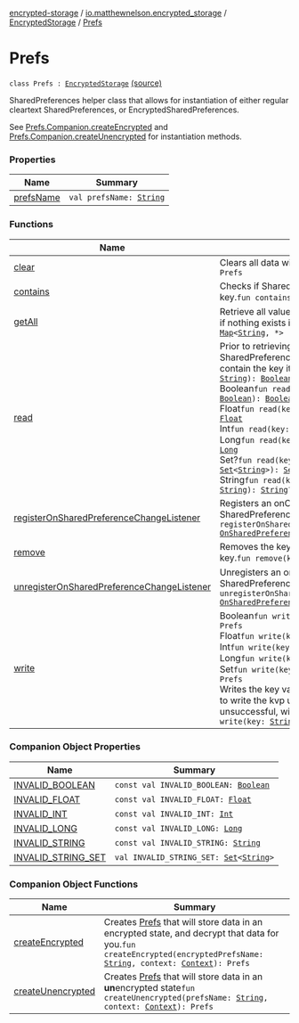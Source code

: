 [encrypted-storage](../../../index.md) / [io.matthewnelson.encrypted_storage](../../index.md) / [EncryptedStorage](../index.md) / [Prefs](./index.md)

# Prefs

`class Prefs : `[`EncryptedStorage`](../index.md) [(source)](https://github.com/05nelsonm/encrypted-storage/blob/master/encrypted-storage/src/main/java/io/matthewnelson/encrypted_storage/EncryptedStorage.kt#L23)

SharedPreferences helper class that allows for instantiation of either regular
cleartext SharedPreferences, or EncryptedSharedPreferences.

See [Prefs.Companion.createEncrypted](create-encrypted.md) and [Prefs.Companion.createUnencrypted](create-unencrypted.md) for
instantiation methods.

### Properties

| Name | Summary |
|---|---|
| [prefsName](prefs-name.md) | `val prefsName: `[`String`](https://kotlinlang.org/api/latest/jvm/stdlib/kotlin/-string/index.html) |

### Functions

| Name | Summary |
|---|---|
| [clear](clear.md) | Clears all data within SharedPreferences.`fun clear(): Prefs` |
| [contains](contains.md) | Checks if SharedPreferences contains the defined key.`fun contains(key: `[`String`](https://kotlinlang.org/api/latest/jvm/stdlib/kotlin/-string/index.html)`): `[`Boolean`](https://kotlinlang.org/api/latest/jvm/stdlib/kotlin/-boolean/index.html) |
| [getAll](get-all.md) | Retrieve all values from the preferences. Throws a NPE if nothing exists in SharedPreferences.`fun getAll(): `[`Map`](https://kotlinlang.org/api/latest/jvm/stdlib/kotlin.collections/-map/index.html)`<`[`String`](https://kotlinlang.org/api/latest/jvm/stdlib/kotlin/-string/index.html)`, *>` |
| [read](read.md) | Prior to retrieving a [Boolean](https://kotlinlang.org/api/latest/jvm/stdlib/kotlin/-boolean/index.html) value, will check if SharedPreferences contains the key. If it does not contain the key it will return **`null`** instead.`fun read(key: `[`String`](https://kotlinlang.org/api/latest/jvm/stdlib/kotlin/-string/index.html)`): `[`Boolean`](https://kotlinlang.org/api/latest/jvm/stdlib/kotlin/-boolean/index.html)`?`<br>Boolean`fun read(key: `[`String`](https://kotlinlang.org/api/latest/jvm/stdlib/kotlin/-string/index.html)`, returnIfInvalid: `[`Boolean`](https://kotlinlang.org/api/latest/jvm/stdlib/kotlin/-boolean/index.html)`): `[`Boolean`](https://kotlinlang.org/api/latest/jvm/stdlib/kotlin/-boolean/index.html)<br>Float`fun read(key: `[`String`](https://kotlinlang.org/api/latest/jvm/stdlib/kotlin/-string/index.html)`, returnIfInvalid: `[`Float`](https://kotlinlang.org/api/latest/jvm/stdlib/kotlin/-float/index.html)`): `[`Float`](https://kotlinlang.org/api/latest/jvm/stdlib/kotlin/-float/index.html)<br>Int`fun read(key: `[`String`](https://kotlinlang.org/api/latest/jvm/stdlib/kotlin/-string/index.html)`, returnIfInvalid: `[`Int`](https://kotlinlang.org/api/latest/jvm/stdlib/kotlin/-int/index.html)`): `[`Int`](https://kotlinlang.org/api/latest/jvm/stdlib/kotlin/-int/index.html)<br>Long`fun read(key: `[`String`](https://kotlinlang.org/api/latest/jvm/stdlib/kotlin/-string/index.html)`, returnIfInvalid: `[`Long`](https://kotlinlang.org/api/latest/jvm/stdlib/kotlin/-long/index.html)`): `[`Long`](https://kotlinlang.org/api/latest/jvm/stdlib/kotlin/-long/index.html)<br>Set?`fun read(key: `[`String`](https://kotlinlang.org/api/latest/jvm/stdlib/kotlin/-string/index.html)`, returnIfInvalid: `[`Set`](https://kotlinlang.org/api/latest/jvm/stdlib/kotlin.collections/-set/index.html)`<`[`String`](https://kotlinlang.org/api/latest/jvm/stdlib/kotlin/-string/index.html)`>): `[`Set`](https://kotlinlang.org/api/latest/jvm/stdlib/kotlin.collections/-set/index.html)`<`[`String`](https://kotlinlang.org/api/latest/jvm/stdlib/kotlin/-string/index.html)`>?`<br>String`fun read(key: `[`String`](https://kotlinlang.org/api/latest/jvm/stdlib/kotlin/-string/index.html)`, returnIfInvalid: `[`String`](https://kotlinlang.org/api/latest/jvm/stdlib/kotlin/-string/index.html)`): `[`String`](https://kotlinlang.org/api/latest/jvm/stdlib/kotlin/-string/index.html)`?` |
| [registerOnSharedPreferenceChangeListener](register-on-shared-preference-change-listener.md) | Registers an onChangeListener for SharedPreferences.`fun registerOnSharedPreferenceChangeListener(listener: `[`OnSharedPreferenceChangeListener`](https://developer.android.com/reference/android/content/SharedPreferences/OnSharedPreferenceChangeListener.html)`): `[`Unit`](https://kotlinlang.org/api/latest/jvm/stdlib/kotlin/-unit/index.html) |
| [remove](remove.md) | Removes the key value pair associated with the defined key.`fun remove(key: `[`String`](https://kotlinlang.org/api/latest/jvm/stdlib/kotlin/-string/index.html)`): Prefs` |
| [unregisterOnSharedPreferenceChangeListener](unregister-on-shared-preference-change-listener.md) | Unregisters an onChangeListener for SharedPreferences.`fun unregisterOnSharedPreferenceChangeListener(listener: `[`OnSharedPreferenceChangeListener`](https://developer.android.com/reference/android/content/SharedPreferences/OnSharedPreferenceChangeListener.html)`): `[`Unit`](https://kotlinlang.org/api/latest/jvm/stdlib/kotlin/-unit/index.html) |
| [write](write.md) | Boolean`fun write(key: `[`String`](https://kotlinlang.org/api/latest/jvm/stdlib/kotlin/-string/index.html)`, value: `[`Boolean`](https://kotlinlang.org/api/latest/jvm/stdlib/kotlin/-boolean/index.html)`): Prefs`<br>Float`fun write(key: `[`String`](https://kotlinlang.org/api/latest/jvm/stdlib/kotlin/-string/index.html)`, value: `[`Float`](https://kotlinlang.org/api/latest/jvm/stdlib/kotlin/-float/index.html)`): Prefs`<br>Int`fun write(key: `[`String`](https://kotlinlang.org/api/latest/jvm/stdlib/kotlin/-string/index.html)`, value: `[`Int`](https://kotlinlang.org/api/latest/jvm/stdlib/kotlin/-int/index.html)`): Prefs`<br>Long`fun write(key: `[`String`](https://kotlinlang.org/api/latest/jvm/stdlib/kotlin/-string/index.html)`, value: `[`Long`](https://kotlinlang.org/api/latest/jvm/stdlib/kotlin/-long/index.html)`): Prefs`<br>Set`fun write(key: `[`String`](https://kotlinlang.org/api/latest/jvm/stdlib/kotlin/-string/index.html)`, value: `[`Set`](https://kotlinlang.org/api/latest/jvm/stdlib/kotlin.collections/-set/index.html)`<`[`String`](https://kotlinlang.org/api/latest/jvm/stdlib/kotlin/-string/index.html)`>): Prefs`<br>Writes the key value pair to SharedPreferences. Will *try* to write the kvp using `commit()` first, which if unsuccessful, will fall back to using `apply()`.`fun write(key: `[`String`](https://kotlinlang.org/api/latest/jvm/stdlib/kotlin/-string/index.html)`, value: `[`String`](https://kotlinlang.org/api/latest/jvm/stdlib/kotlin/-string/index.html)`): Prefs` |

### Companion Object Properties

| Name | Summary |
|---|---|
| [INVALID_BOOLEAN](-i-n-v-a-l-i-d_-b-o-o-l-e-a-n.md) | `const val INVALID_BOOLEAN: `[`Boolean`](https://kotlinlang.org/api/latest/jvm/stdlib/kotlin/-boolean/index.html) |
| [INVALID_FLOAT](-i-n-v-a-l-i-d_-f-l-o-a-t.md) | `const val INVALID_FLOAT: `[`Float`](https://kotlinlang.org/api/latest/jvm/stdlib/kotlin/-float/index.html) |
| [INVALID_INT](-i-n-v-a-l-i-d_-i-n-t.md) | `const val INVALID_INT: `[`Int`](https://kotlinlang.org/api/latest/jvm/stdlib/kotlin/-int/index.html) |
| [INVALID_LONG](-i-n-v-a-l-i-d_-l-o-n-g.md) | `const val INVALID_LONG: `[`Long`](https://kotlinlang.org/api/latest/jvm/stdlib/kotlin/-long/index.html) |
| [INVALID_STRING](-i-n-v-a-l-i-d_-s-t-r-i-n-g.md) | `const val INVALID_STRING: `[`String`](https://kotlinlang.org/api/latest/jvm/stdlib/kotlin/-string/index.html) |
| [INVALID_STRING_SET](-i-n-v-a-l-i-d_-s-t-r-i-n-g_-s-e-t.md) | `val INVALID_STRING_SET: `[`Set`](https://kotlinlang.org/api/latest/jvm/stdlib/kotlin.collections/-set/index.html)`<`[`String`](https://kotlinlang.org/api/latest/jvm/stdlib/kotlin/-string/index.html)`>` |

### Companion Object Functions

| Name | Summary |
|---|---|
| [createEncrypted](create-encrypted.md) | Creates [Prefs](./index.md) that will store data in an encrypted state, and decrypt that data for you.`fun createEncrypted(encryptedPrefsName: `[`String`](https://kotlinlang.org/api/latest/jvm/stdlib/kotlin/-string/index.html)`, context: `[`Context`](https://developer.android.com/reference/android/content/Context.html)`): Prefs` |
| [createUnencrypted](create-unencrypted.md) | Creates [Prefs](./index.md) that will store data in an **un**encrypted state`fun createUnencrypted(prefsName: `[`String`](https://kotlinlang.org/api/latest/jvm/stdlib/kotlin/-string/index.html)`, context: `[`Context`](https://developer.android.com/reference/android/content/Context.html)`): Prefs` |
